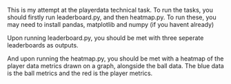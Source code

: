 This is my attempt at the playerdata technical task.
To run the tasks, you should firstly run leaderboard.py, and then heatmap.py. To run these, you may need to install pandas, matplotlib and numpy (if you havent already)

Upon running leaderboard.py, you should be met with three seperate leaderboards as outputs.

And upon running the heatmap.py, you should be met with a heatmap of the player data metrics drawn on a graph, alongside the ball data. The blue data is the ball metrics and the red is the player metrics.
